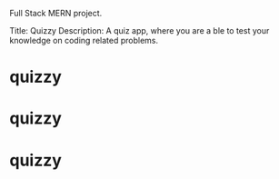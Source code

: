 Full Stack MERN project.

Title: Quizzy
Description: A quiz app, where you are a ble to test your knowledge on coding related problems.
# quizzy
# quizzy
# quizzy
